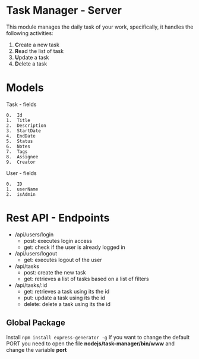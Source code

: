 # Task Manager - Server

This module manages the daily task of your work, specifically, it handles the following activities: 

1.  **C**reate a new task 
2.  **R**ead the list of task
3.  **U**pdate a task
4.  **D**elete a task

# Models
Task - fields

    0.  Id
    1.  Title
    2.  Description
    3.  StartDate
    4.  EndDate
    5.  Status
    6.  Notes
    7.  Tags
    8.  Assignee
    9.  Creator

User - fields

    0.  ID
    1.  userName
    2.  isAdmin 

# Rest API - Endpoints

- /api/users/login
    - post: executes login access
    - get:  check if the user is already logged in
- /api/users/logout
    - get:  executes logout of the user
- /api/tasks
    - post: create the new task
    - get:  retrieves a list of tasks based on a list of filters
- /api/tasks/:id
    - get:  retrieves a task using its the id
    - put:  update a task using its the id
    - delete:   delete a task using its the id

##  Global Package

Install `npm install express-generator -g`
If you want to change the default PORT you need to open the file **nodejs/task-manager/bin/www** and change the variable **port** 